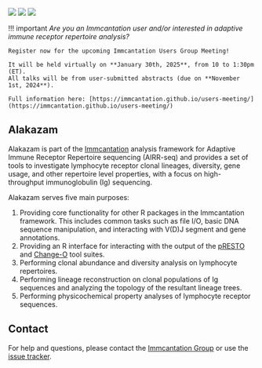 [![](http://cranlogs.r-pkg.org/badges/grand-total/alakazam)](https://www.r-pkg.org/pkg/alakazam)
[![](https://cranlogs.r-pkg.org/badges/alakazam)](https://www.r-pkg.org/pkg/alakazam)
[![](https://img.shields.io/static/v1?label=AIRR-C%20sw-tools%20v1&message=compliant&color=008AFF&labelColor=000000&style=plastic)](https://docs.airr-community.org/en/stable/swtools/airr_swtools_standard.html)

!!! important
    *Are you an Immcantation user and/or interested in adaptive immune receptor repertoire analysis?*
    
    Register now for the upcoming Immcantation Users Group Meeting!
    
    It will be held virtually on **January 30th, 2025**, from 10 to 1:30pm (ET).
    All talks will be from user-submitted abstracts (due on **November 1st, 2024**).

    Full information here: [https://immcantation.github.io/users-meeting/](https://immcantation.github.io/users-meeting/)

Alakazam
-------------------------------------------------------------------------------

Alakazam is part of the [Immcantation](http://immcantation.readthedocs.io) 
analysis framework for Adaptive Immune Receptor Repertoire sequencing 
(AIRR-seq) and provides a set of tools to investigate lymphocyte 
receptor clonal lineages, diversity, gene usage, and other repertoire level 
properties, with a focus on high-throughput immunoglobulin (Ig) sequencing.

Alakazam serves five main purposes:

1. Providing core functionality for other R packages in the Immcantation 
   framework. This includes common tasks such as file I/O, basic DNA sequence 
   manipulation, and interacting with V(D)J segment and gene annotations.
2. Providing an R interface for interacting with the output of the 
   [pRESTO](http://presto.readthedocs.io) and 
   [Change-O](http://changeo.readthedocs.io) tool suites.
3. Performing clonal abundance and diversity analysis on lymphocyte 
   repertoires.
4. Performing lineage reconstruction on clonal populations of Ig sequences 
   and analyzing the topology of the resultant lineage trees. 
5. Performing physicochemical property analyses of lymphocyte receptor 
   sequences.


Contact
-------------------------------------------------------------------------------

For help and questions, please contact the [Immcantation Group](mailto:immcantation@googlegroups.com)
or use the [issue tracker](https://bitbucket.org/kleinstein/alakazam/issues?status=new&status=open).

